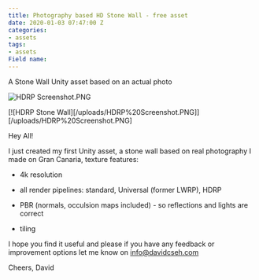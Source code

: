 ```yaml
---
title: Photography based HD Stone Wall - free asset
date: 2020-01-03 07:47:00 Z
categories:
- assets
tags:
- assets
Field name: 
---
```


A Stone Wall Unity asset based on an actual photo

![HDRP Screenshot.PNG](/uploads/HDRP%20Screenshot.PNG)

[![HDRP Stone Wall][/uploads/HDRP%20Screenshot.PNG]][/uploads/HDRP%20Screenshot.PNG]

Hey All!

I just created my first Unity asset, a stone wall based on real photography I made on Gran Canaria, texture features:

* 4k resolution

* all render pipelines: standard, Universal (former LWRP), HDRP

* PBR (normals, occulsion maps included) - so reflections and lights are correct

* tiling

I hope you find it useful and please if you have any feedback or improvement options let me know on info@davidcseh.com

Cheers,
David